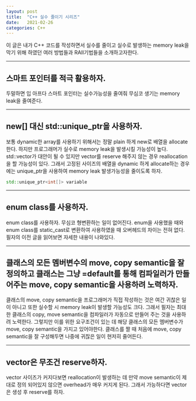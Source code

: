 ```yaml
---
layout: post
title:  "C++ 실수 줄이기 시리즈"
date:   2021-02-26
categories: C++
---
```


이 글은 내가 C++ 코드를 작성하면서 실수를 줄이고 실수로 발생하는 memory leak을 막기 위해 하였던 여러 방법들과 RAII기법들을 소개하고자한다.  

--------------------------------------

## 스마트 포인터를 적극 활용하자.    

두말하면 입 아프다 스마트 포인터는 실수가능성을 줄여줘 무심코 생기는 memory leak을 줄여준다.      

--------------------------------------

## new[] 대신 std::unique_ptr을 사용하자.      

보통 dynamic한 array를 사용하기 위해서는 정말 plain 하게 new로 배열을 allocate한다. 하지만 프로그래머가 실수로 memory leak을 발생시킬 가능성이 높다. std::vector가 대안이 될 수 있지만 vector를 reserve 해주지 않는 경우 reallocation을 할 가능성이 있다. 그래서 고정된 사이즈의 배열을 dynamic 하게 allocate하는 경우에는 unique_ptr을 사용하여 memory leak 발생가능성을 줄이도록 하자.
```c++
std::unique_ptr<int[]> variable
```       

--------------------------------------

## enum class를 사용하자.      

enum class를 사용하자. 무심코 형변환하는 일이 없어진다. enum을 사용했을 때와 enum class를 static_cast로 변환하여 사용하였을 때 오버헤드의 차이는 전혀 없다. 필자의 이전 글을 읽어보면 자세한 내용이 나와있다.      

--------------------------------------

## 클래스의 모든 멤버변수의 move, copy semantic을 잘 정의하고 클래스는 그냥 =default를 통해 컴파일러가 만들어주는 move, copy semantic을 사용하려 노력하자.       

클래스의 move, copy semantic을 프로그래머가 직접 작성하는 것은 여간 귀찮은 일이 아니고 또한 실수할 시 memory leak이 발생할 가능성도 크다. 그래서 필자는 최대한 클래스의 copy, move semantic을 컴파일러가 자동으로 만들어 주는 것을 사용하려 노력한다. 그렇지만 이를 위한 요구조건이 있는 데 해당 클래스의 모든 멤버변수가 move, copy semantic을 가지고 있어야한다. 클래스를 짤 때 처음에 move, copy semantic을 잘 구성해두면 나중에 귀찮은 일이 현저히 줄어든다.            

--------------------------------------

## vector은 무조건 reserve하자.   
vector 사이즈가 커지다보면 reallocation이 발생하는 데 만약 move semantic이 제대로 정의 되어있지 않으면 overhead가 매우 커지게 된다. 그래서 가능하다면 vector은 생성 후 reserve를 하자.    
